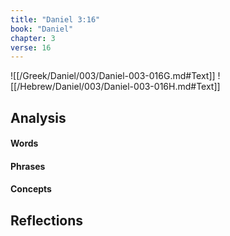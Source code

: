 ```yaml
---
title: "Daniel 3:16"
book: "Daniel"
chapter: 3
verse: 16
---
```

![[/Greek/Daniel/003/Daniel-003-016G.md#Text]]
![[/Hebrew/Daniel/003/Daniel-003-016H.md#Text]]

## Analysis

#### Words

#### Phrases

#### Concepts

## Reflections
